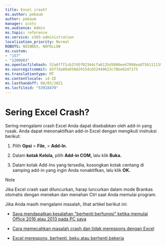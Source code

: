 ```yaml
---
title: Excel crash?
ms.author: pebaum
author: pebaum
manager: scotv
ms.audience: Admin
ms.topic: reference
ms.service: o365-administration
localization_priority: Normal
ROBOTS: NOINDEX, NOFOLLOW
ms.custom:
- "157"
- "2200003"
ms.openlocfilehash: 52a6fff1cb37d5f02344cfa8135d5080ee47098ea87561111390acaf4201b30d
ms.sourcegitcommit: b5f7da89a650d2915dc652449623c78be6247175
ms.translationtype: MT
ms.contentlocale: id-ID
ms.lasthandoff: 08/05/2021
ms.locfileid: "53918470"
---
```

# <a name="frequent-excel-crashes"></a>Sering Excel Crash?

Sering mengalami crash Excel Anda dapat disebabkan oleh add-in yang rusak. Anda dapat menonaktifkan add-in Excel dengan mengikuti instruksi berikut:
  
1. Pilih **Opsi** \> **File**, \> **Add-In**.

2. Dalam **kotak Kelola,** pilih **Add-in COM,** lalu klik **Buka.**

3. Dalam kotak Add-Ins yang tersedia, kosongkan kotak centang di samping add-in yang ingin Anda nonaktifkan, lalu klik **OK.**

> [!NOTE]
> Jika Excel crash saat diluncurkan, harap luncurkan dalam mode Brankas otomatis dengan menekan dan menahan Ctrl saat Anda memulai program.
  
Jika Anda masih mengalami masalah, lihat artikel berikut ini:
  
- [Saya mendapatkan kesalahan "berhenti berfungsi" ketika memulai Office 2016 atau 2013 pada PC saya](https://support.office.com/article/52bd7985-4e99-4a35-84c8-2d9b8301a2fa.aspx)

- [Cara memecahkan masalah crash dan tidak merespons dengan Excel](https://support.microsoft.com/help/2758592/how-to-troubleshoot-crashing-and-not-responding-issues-with-excel)

- [Excel merespons, berhenti, beku atau berhenti bekerja](https://support.office.com/article/37e7d3c9-9e84-40bf-a805-4ca6853a1ff4.aspx)
